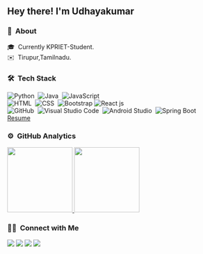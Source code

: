 
<h2>Hey there! I'm Udhayakumar</h2>

### 🤔 &nbsp;About
🎓 &nbsp;Currently KPRIET-Student.\
✉️ &nbsp;Tirupur,Tamilnadu.

### 🛠 &nbsp;Tech Stack

![Python](https://img.shields.io/badge/-Python-05122A?style=flat&logo=python)&nbsp;
![Java](https://img.shields.io/badge/-Java-05122A?style=flat&logo=Java&logoColor=FFA518)&nbsp;
![JavaScript](https://img.shields.io/badge/-JavaScript-05122A?style=flat&logo=javascript)&nbsp;\
![HTML](https://img.shields.io/badge/-HTML-05122A?style=flat&logo=HTML5)&nbsp;
![CSS](https://img.shields.io/badge/-CSS-05122A?style=flat&logo=CSS3&logoColor=1572B6)&nbsp;
![Bootstrap](https://img.shields.io/badge/-Bootstrap-05122A?style=flat&logo=bootstrap&logoColor=563D7C)
![React js](https://img.shields.io/badge/-React%20js-05122A?style=flat&logo=react)&nbsp;\
![GitHub](https://img.shields.io/badge/-GitHub-05122A?style=flat&logo=github)&nbsp;
![Visual Studio Code](https://img.shields.io/badge/-Visual%20Studio%20Code-05122A?style=flat&logo=visual-studio-code&logoColor=007ACC)&nbsp;
![Android Studio](https://img.shields.io/badge/-Android%20Studio-05122A?style=flat&logo=android-studio&logoColor=007ACC)&nbsp;
![Spring Boot](https://img.shields.io/badge/-Spring%2Boot-05122A?style=flat&logo=spring-boot&logoColor=007ACC)&nbsp;\
[Resume](https://www.canva.com/design/DAEzm20P9cw/tP-7uDA7kyof0POs6TGJ8A/view?utm_content=DAEzm20P9cw&utm_campaign=designshare&utm_medium=link&utm_source=publishsharelink)

### ⚙️ &nbsp;GitHub Analytics

<p align="left">
<a href="https://github.com/devudhayakumar">
  <img height="150em" src="https://github-readme-stats-eight-theta.vercel.app/api?username=devudhayakumar&show_icons=true&theme=algolia&include_all_commits=true&count_private=true"/>
  <img height="150em" src="https://github-readme-stats-eight-theta.vercel.app/api/top-langs/?username=devudhayakumar&layout=compact&langs_count=8&theme=algolia"/>
</a>
</p>

### 🤝🏻 &nbsp;Connect with Me

<p align="left">
<a href="https://t.me/dev_udhayakumar"><img src="https://img.shields.io/badge/-dev_udhayakumar-0077B5?style=flat&logo=Telegram&logoColor=white"/></a>
<a href="mailto:dev.udhayakumar@gmail.com"><img src="https://img.shields.io/badge/-dev.udhayakumar-D14836?style=flat&logo=Gmail&logoColor=white"/></a>
<a href="https://www.instagram.com/dev_udhayakumar/"><img src="https://img.shields.io/badge/-@dev_udhayakumar-E4405F?style=flat&logo=Instagram&logoColor=white"/></a>
<a href="https://twitter.com/dev_udhayakumar"><img src="https://img.shields.io/badge/-@dev_udhayakumar-1877F2?style=flat&logo=twitter&logoColor=white"/></a>
</p>
